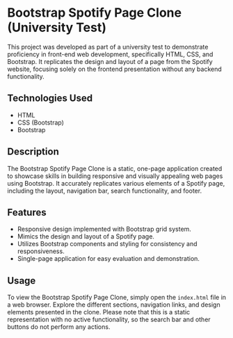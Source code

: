 # Bootstrap Spotify Page Clone (University Test)

This project was developed as part of a university test to demonstrate proficiency in front-end web development, specifically HTML, CSS, and Bootstrap. It replicates the design and layout of a page from the Spotify website, focusing solely on the frontend presentation without any backend functionality.

## Technologies Used

- HTML
- CSS (Bootstrap)
- Bootstrap

## Description

The Bootstrap Spotify Page Clone is a static, one-page application created to showcase skills in building responsive and visually appealing web pages using Bootstrap. It accurately replicates various elements of a Spotify page, including the layout, navigation bar, search functionality, and footer.

## Features

- Responsive design implemented with Bootstrap grid system.
- Mimics the design and layout of a Spotify page.
- Utilizes Bootstrap components and styling for consistency and responsiveness.
- Single-page application for easy evaluation and demonstration.

## Usage

To view the Bootstrap Spotify Page Clone, simply open the `index.html` file in a web browser. Explore the different sections, navigation links, and design elements presented in the clone. Please note that this is a static representation with no active functionality, so the search bar and other buttons do not perform any actions.
